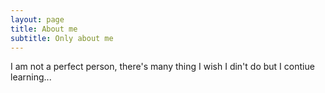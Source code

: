 ```yaml
---
layout: page
title: About me
subtitle: Only about me
---
```


I am not a perfect person, there's many thing I wish I din't do but I contiue learning...
